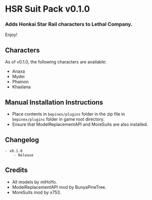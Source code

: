 # HSR Suit Pack v0.1.0
### Adds Honkai Star Rail characters to Lethal Company.
Enjoy!

## Characters
As of v0.1.0, the following characters are available:

- Anaxa
- Mydei
- Phainon
- Khaslana

## Manual Installation Instructions
- Place contents in `bepinex/plugins` folder in the zip file in `bepinex/plugins` folder in game root directory.
- Ensure that ModelReplacementAPI and MoreSuits are also installed.

## Changelog
	- v0.1.0
		- Release

## Credits
- All models by miHoYo.
- ModelReplacementAPI mod by BunyaPineTree.
- MoreSuits mod by x753.
